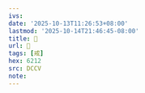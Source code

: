```yaml
---
ivs:
date: '2025-10-13T11:26:53+08:00'
lastmod: '2025-10-14T21:46:45-08:00'
title: 󰔅
url: 󰔅
tags: [戒]
hex: 6212
src: DCCV
note:
---
```


